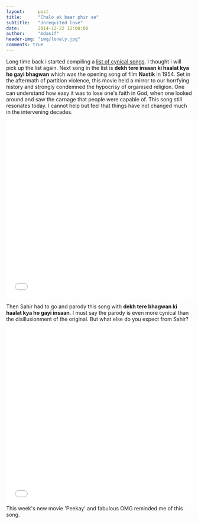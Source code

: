 ```yaml
---
layout:     post
title:      "Chalo ek baar phir se"
subtitle:   "Unrequited love"
date:       2014-12-22 12:00:00
author:     "mdasif"
header-img: "img/lonely.jpg"
comments: true
---
```


<p> 
  Long time back i started compiling a <a href="http://md-asif.blogspot.com/2013/06/cynical-songs.html" target="_blank"> list of cynical songs</a>. I thought i will pick up the list again. Next song in the list is <b>dekh tere insaan ki haalat kya ho gayi bhagwan</b> which was the opening song of film <b>Nastik</b> in 1954. Set in the aftermath of partition violence, this movie held a mirror to our horrfying history and strongly condemned the hypocrisy of organised religion. One can understand how easy it was to lose one's faith in God, when one looked around and saw the carnage that people were capable of. This song still resonates today. I cannot help but feel that things have not changed much in the intervening decades. 
</p>

<iframe width="100%" height="480" src="//www.youtube.com/embed/1_5LLtxAB4I" frameborder="0" allowfullscreen></iframe>

<p>Then Sahir had to go and parody this song with <b>dekh tere bhagwan ki haalat kya ho gayi insaan</b>. I must say the parody is even more cynical than the disillusionment of the original. But what else do you expect from Sahir?</p>

<iframe width="100%" height="480" src="//www.youtube.com/embed/ONhVXPh_kvQ" frameborder="0" allowfullscreen></iframe>
<span class="caption text-muted">This week's new movie 'Peekay' and fabulous OMG reminded me of this song.</span>
